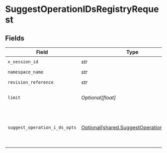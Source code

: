 # SuggestOperationIDsRegistryRequest


## Fields

| Field                                                                                      | Type                                                                                       | Required                                                                                   | Description                                                                                |
| ------------------------------------------------------------------------------------------ | ------------------------------------------------------------------------------------------ | ------------------------------------------------------------------------------------------ | ------------------------------------------------------------------------------------------ |
| `x_session_id`                                                                             | *str*                                                                                      | :heavy_check_mark:                                                                         | N/A                                                                                        |
| `namespace_name`                                                                           | *str*                                                                                      | :heavy_check_mark:                                                                         | N/A                                                                                        |
| `revision_reference`                                                                       | *str*                                                                                      | :heavy_check_mark:                                                                         | Tag or digest                                                                              |
| `limit`                                                                                    | *Optional[float]*                                                                          | :heavy_minus_sign:                                                                         | Max number of suggestions to request                                                       |
| `suggest_operation_i_ds_opts`                                                              | [Optional[shared.SuggestOperationIDsOpts]](../../models/shared/suggestoperationidsopts.md) | :heavy_minus_sign:                                                                         | The schema file to upload provided as a multipart/form-data file segment.                  |